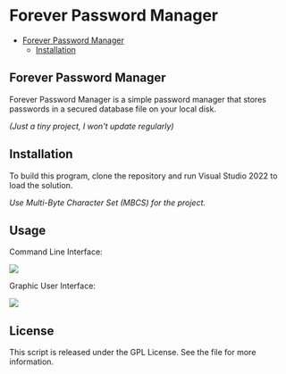 # Forever Password Manager
<!-- TOC -->

- [Forever Password Manager](#forever-password-manager)
    - [Installation](#installation)

<!-- /TOC -->


## Forever Password Manager

Forever Password Manager is a simple password manager that stores passwords in a secured database file on your local disk.

*(Just a tiny project, I won't update regularly)*

## Installation

To build this program, clone the repository and run Visual Studio 2022 to load the solution.

*Use Multi-Byte Character Set (MBCS) for the project.*

## Usage

Command Line Interface:

![](CLI-help.png)

Graphic User Interface:

![](GUI-help.png)

## License

This script is released under the GPL License. See the <LICENSE> file for more information.